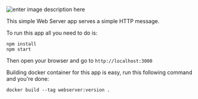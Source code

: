 ![enter image description here](https://imgs.xkcd.com/comics/cia.png)

This simple Web Server app serves a simple HTTP message.

To run this app all you need to do is:
```
npm install
npm start
```
Then open your browser and go to `http://localhost:3000`

Building docker container for this app is easy, run this following command and you're done:
```
docker build --tag webserver:version .
```
